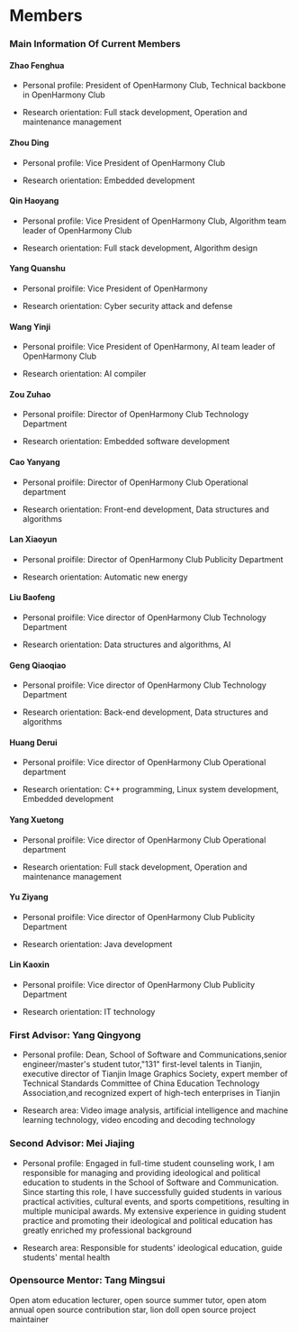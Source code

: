# Members


### Main Information Of Current Members

#### Zhao Fenghua

* Personal profile:
  President of OpenHarmony Club, Technical backbone in OpenHarmony Club

* Research orientation:
  Full stack development, Operation and maintenance management


#### Zhou Ding

* Personal profile:
  Vice President of OpenHarmony Club
  
* Research orientation:
  Embedded development


#### Qin Haoyang

* Personal profile:
  Vice President of OpenHarmony Club, Algorithm team leader of OpenHarmony Club

* Research orientation:
  Full stack development, Algorithm design

#### Yang Quanshu

* Personal proifile:
  Vice President of OpenHarmony

* Research orientation:
  Cyber security attack and defense


#### Wang Yinji

* Personal proifile:
  Vice President of OpenHarmony, Al team leader of OpenHarmony Club

* Research orientation:
  AI compiler


#### Zou Zuhao

* Personal proifile:
  Director of OpenHarmony Club Technology Department

* Research orientation:
  Embedded software development


#### Cao Yanyang

* Personal proifile:
  Director of OpenHarmony Club Operational department

* Research orientation:
  Front-end development, Data structures and algorithms


#### Lan Xiaoyun

* Personal proifile:
  Director of OpenHarmony Club Publicity Department

* Research orientation:
  Automatic new energy


#### Liu Baofeng

* Personal proifile:
  Vice director of OpenHarmony Club Technology Department

* Research orientation:
  Data structures and algorithms, AI


#### Geng Qiaoqiao

* Personal proifile:
  Vice director of OpenHarmony Club Technology Department

* Research orientation:
  Back-end development, Data structures and algorithms


#### Huang Derui

* Personal proifile:
  Vice director of OpenHarmony Club Operational department

* Research orientation:
  C++ programming, Linux system development, Embedded development
 

#### Yang Xuetong

* Personal proifile:
  Vice director of OpenHarmony Club Operational department

* Research orientation:
  Full stack development, Operation and maintenance management


#### Yu Ziyang

* Personal proifile:
  Vice director of OpenHarmony Club Publicity Department

* Research orientation:
  Java development

#### Lin Kaoxin

* Personal proifile:
  Vice director of OpenHarmony Club Publicity Department

* Research orientation:
  IT technology


### First Advisor: Yang Qingyong

* Personal profile:
  Dean, School of Software and Communications,senior engineer/master's student tutor,"131" first-level talents in Tianjin, executive director of Tianjin Image Graphics Society, expert member of Technical Standards Committee of China Education Technology Association,and recognized expert of high-tech enterprises in Tianjin

* Research area:
  Video image analysis, artificial intelligence and machine learning technology, video encoding and decoding technology


### Second Advisor: Mei Jiajing

* Personal profile:
  Engaged in full-time student counseling work, I am responsible for managing and providing ideological and political education to students in the School of Software and Communication. Since starting this role, I have successfully guided students in various practical activities, cultural events, and sports competitions, resulting in multiple municipal awards. My extensive experience in guiding student practice and promoting their ideological and political education has greatly enriched my professional background

* Research area:
  Responsible for students' ideological education, guide students' mental health


### Opensource Mentor: Tang Mingsui

Open atom education lecturer, open source summer tutor, open atom annual open source contribution star, lion doll open source project maintainer

<!-- #### 2.Peng Yuli

* Personal profile：
  Vice President of OpenHarmony Club, member of Internet + Guosai Team

* Research orientation：
  Foreign trade finance -->

<!-- #### 4.Li Tongtong

* Personal profile：
  director of OpenHarmony Club Publicity Department,member of Huawei Developer Alliance

* Research orientation：
  Arts and Crafts,Art Design -->


